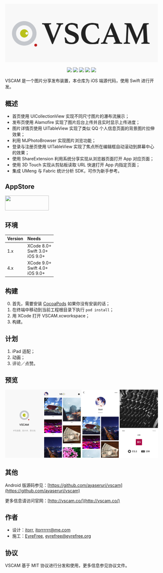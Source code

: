 ![](https://raw.githubusercontent.com/EyreFree/VSCAM/master/assets/VSCAM.png)

<p align="center">
<a href="https://travis-ci.org/EyreFree/VSCAM"><img src="http://img.shields.io/travis/EyreFree/VSCAM.svg"></a>
<a href="https://github.com/apple/swift"><img src="https://img.shields.io/badge/language-swift-orange.svg"></a>
<a href="https://twitter.com/EyreFree777"><img src="https://img.shields.io/badge/twitter-@EyreFree777-blue.svg?style=flat"></a>
<a href="http://weibo.com/eyrefree777"><img src="https://img.shields.io/badge/weibo-@EyreFree-red.svg?style=flat"></a>
<img src="https://img.shields.io/badge/made%20with-%3C3-orange.svg">
</p>

VSCAM 是一个图片分享发布装置，本仓库为 iOS 端源代码，使用 Swift 进行开发。

## 概述

- 首页使用 UICollectionView 实现不同尺寸图片的瀑布流展示；  
- 发布页使用 Alamofire 实现了图片后台上传并且实时显示上传进度；  
- 图片详情页使用 UITableView 实现了类似 QQ 个人信息页面的背景图片拉伸效果；  
- 利用 MJPhotoBrowser 实现图片浏览功能；  
- 登录与注册页使用 UITableView 实现了焦点所在编辑框自动滚动到屏幕中心的效果；  
- 使用 ShareExtension 利用系统分享实现从浏览器页面打开 App 对应页面；  
- 使用 3D Touch 实现从剪贴板读取 URL 快速打开 App 内指定页面；  
- 集成 UMeng 与 Fabric 统计分析 SDK，可作为新手参考。

## AppStore

<a target='_blank' href='https://itunes.apple.com/cn/app/VSCAM/id1163589746?mt=8'>
	<img src='http://ww2.sinaimg.cn/large/0060lm7Tgw1f1hgrs1ebwj308102q0sp.jpg' width='144' height='49'/>
</a>

## 环境

| Version | Needs                                |
|:--------|:-------------------------------------|
| 1.x     | XCode 8.0+<br>Swift 3.0+<br>iOS 9.0+ |
| 4.x     | XCode 9.0+<br>Swift 4.0+<br>iOS 9.0+ |

## 构建

0. 首先，需要安装 [CocoaPods](https://github.com/CocoaPods/CocoaPods) 如果你没有安装的话；
1. 在终端中移动到当前工程根目录下执行 `pod install`；
2. 用 XCode 打开 VSCAM.xcworkspace；
3. 构建。

## 计划

1. iPad 适配；
2. 动画；
3. 评论／点赞。

## 预览

![](assets/screenshot.png)

## 其他

Android 版源码参见：[https://github.com/ayaseruri/vscam](https://github.com/ayaseruri/vscam)

更多信息请访问官网：[http://vscam.co/](http://vscam.co/)

## 作者

- 设计：[itorr](https://github.com/itorr), itorrrrrr@me.com
- 施工：[EyreFree](https://github.com/EyreFree), eyrefree@eyrefree.org

## 协议

VSCAM 基于 MIT 协议进行分发和使用，更多信息参见协议文件。
